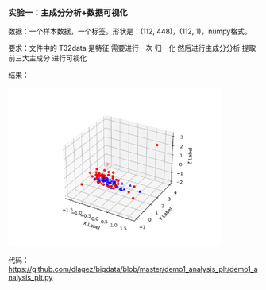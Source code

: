 ### 实验一：主成分分析+数据可视化

数据：一个样本数据，一个标签。形状是：(112, 448)，(112, 1)，numpy格式。

要求：文件中的  T32data   是特征   需要进行一次  归一化   然后进行主成分分析  提取前三大主成分   进行可视化

结果：

<img src="README.assets/image-20210923135846213.png" alt="image-20210923135846213" style="zoom: 67%;" />

代码：https://github.com/dlagez/bigdata/blob/master/demo1_analysis_plt/demo1_analysis_plt.py

